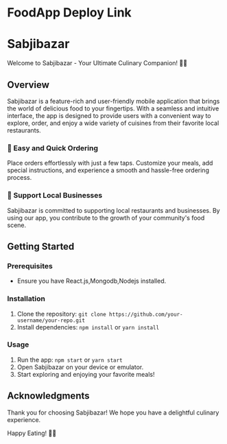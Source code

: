 # FoodApp Deploy Link
# Sabjibazar

Welcome to Sabjibazar - Your Ultimate Culinary Companion! 🍔🚀

## Overview

Sabjibazar is a feature-rich and user-friendly mobile application that brings the world of delicious food to your fingertips. With a seamless and intuitive interface, the app is designed to provide users with a convenient way to explore, order, and enjoy a wide variety of cuisines from their favorite local restaurants.

### 📱 Easy and Quick Ordering

Place orders effortlessly with just a few taps. Customize your meals, add special instructions, and experience a smooth and hassle-free ordering process.


### 🤝 Support Local Businesses

Sabjibazar is committed to supporting local restaurants and businesses. By using our app, you contribute to the growth of your community's food scene.


## Getting Started

### Prerequisites

- Ensure you have React.js,Mongodb,Nodejs installed.

### Installation

1. Clone the repository: `git clone https://github.com/your-username/your-repo.git`
2. Install dependencies: `npm install` or `yarn install`

### Usage

1. Run the app: `npm start` or `yarn start`
2. Open Sabjibazar on your device or emulator.
3. Start exploring and enjoying your favorite meals!

## Acknowledgments

Thank you for choosing Sabjibazar! We hope you have a delightful culinary experience.

Happy Eating! 🍕🍰



